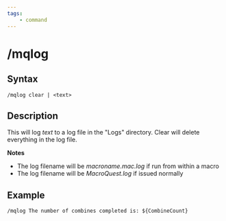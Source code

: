 ```yaml
---
tags:
    - command
---
```

# /mqlog

## Syntax
<!--cmd-syntax-start-->
```eqcommand
/mqlog clear | <text>
```
<!--cmd-syntax-end-->

## Description
<!--cmd-desc-start-->
This will log _text_ to a log file in the "Logs" directory. Clear will delete everything in the log file.

**Notes**

* The log filename will be _macroname.mac.log_ if run from within a macro
* The log filename will be _MacroQuest.log_ if issued normally
<!--cmd-desc-end-->
## Example

```text
/mqlog The number of combines completed is: ${CombineCount}
```
